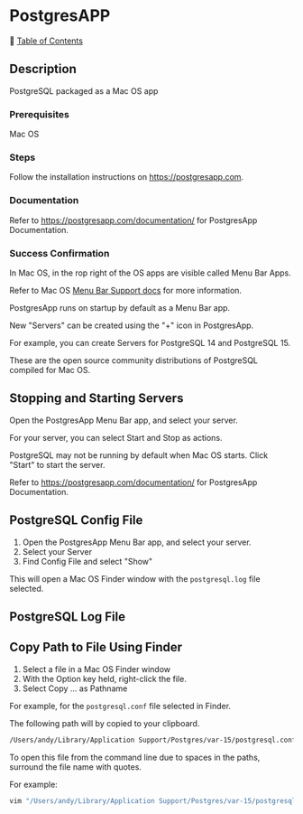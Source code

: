 # PostgresAPP

📁 [Table of Contents](README.md)

## Description

PostgreSQL packaged as a Mac OS app

### Prerequisites

Mac OS

### Steps

Follow the installation instructions on <https://postgresapp.com>.

### Documentation

Refer to <https://postgresapp.com/documentation/> for PostgresApp Documentation.

### Success Confirmation

In Mac OS, in the rop right of the OS apps are visible called Menu Bar Apps.

Refer to Mac OS [Menu Bar Support docs](https://support.apple.com/guide/mac-help/whats-in-the-menu-bar-mchlp1446/mac#:~:text=The%20menu%20bar%20runs%20along,the%20top%20of%20the%20screen.) for more information.

PostgresApp runs on startup by default as a Menu Bar app.

New "Servers" can be created using the "+" icon in PostgresApp.

For example, you can create Servers for PostgreSQL 14 and PostgreSQL 15.

These are the open source community distributions of PostgreSQL compiled for Mac OS.

## Stopping and Starting Servers

Open the PostgresApp Menu Bar app, and select your server.

For your server, you can select Start and Stop as actions.

PostgreSQL may not be running by default when Mac OS starts. Click "Start" to start the server.

Refer to <https://postgresapp.com/documentation/> for PostgresApp Documentation.

## PostgreSQL Config File

1. Open the PostgresApp Menu Bar app, and select your server.
1. Select your Server
1. Find Config File and select "Show"

This will open a Mac OS Finder window with the `postgresql.log` file selected.





## PostgreSQL Log File

## Copy Path to File Using Finder

1. Select a file in a Mac OS Finder window
1. With the Option key held, right-click the file.
1. Select Copy ... as Pathname

For example, for the `postgresql.conf` file selected in Finder.

The following path will by copied to your clipboard.

```sh
/Users/andy/Library/Application Support/Postgres/var-15/postgresql.conf
```

To open this file from the command line due to spaces in the paths, surround the file name with quotes.

For example:

```sh
vim "/Users/andy/Library/Application Support/Postgres/var-15/postgresql.conf"
```
